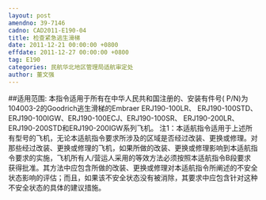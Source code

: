 ```yaml
---
layout: post
amendno: 39-7146
cadno: CAD2011-E190-04
title: 检查紧急逃生滑梯
date: 2011-12-21 00:00:00 +0800
effdate: 2011-12-27 00:00:00 +0800
tag: E190
categories: 民航华北地区管理局适航审定处
author: 董文强
---
```


##适用范围:
本指令适用于所有在中华人民共和国注册的、安装有件号( P/N)为 104003-2的Goodrich逃生滑梯的Embraer ERJ190-100LR、 ERJ190-100STD、ERJ190-100IGW、ERJ190-100ECJ、ERJ190-100SR、 ERJ190-200LR、ERJ190-200STD和ERJ190-200IGW系列飞机。
注1：本适航指令适用于上述所有型号的飞机，无论本适航指令要求所涉及的区域是否经过改装、更换或修理。对那些经过改装、更换或修理的飞机，如果所做的改装、更换或修理影响到本适航指令要求的实施，飞机所有人/营运人采用的等效方法必须按照本适航指令B段要求获得批准。其方法中应包含所做的改装、更换或修理对本适航指令所阐述的不安全状态影响的评估；而且，如果该不安全状态没有被消除，其要求中应包含针对这种不安全状态的具体的建议措施。

